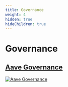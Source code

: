 ```yaml
---
title: Governance
weight: 4
hidden: true
hideChildren: true
---
```


# Governance

## [Aave Governance](/docs/project-showcase/governance/aave-governance)
[![Aave Governance](/static/images/project-showcase/banners/aave-governance.png)](/docs/project-showcase/governance/aave-governance/)
